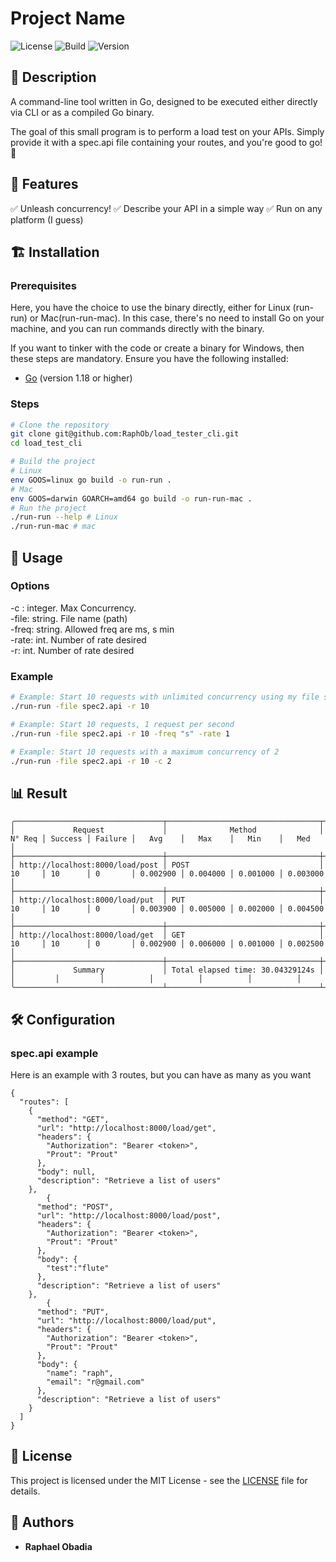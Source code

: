 # Project Name

![License](https://img.shields.io/badge/license-MIT-blue.svg)
![Build](https://img.shields.io/badge/build-passing-brightgreen)
![Version](https://img.shields.io/badge/version-1.0.0-orange)

## 📌 Description

A command-line tool written in Go, designed to be executed either directly via CLI or as a compiled Go binary.

The goal of this small program is to perform a load test on your APIs. Simply provide it with a spec.api file containing your routes, and you're good to go! 🚀

## 🚀 Features

✅ Unleash concurrency!
✅ Describe your API in a simple way
✅ Run on any platform (I guess)

## 🏗️ Installation

### Prerequisites
Here, you have the choice to use the binary directly, either for Linux (run-run) or Mac(run-run-mac). In this case, there's no need to install Go on your machine, and you can run commands directly with the binary.

If you want to tinker with the code or create a binary for Windows, then these steps are mandatory.
Ensure you have the following installed:

- [Go](https://golang.org/doc/install) (version 1.18 or higher)

### Steps

```sh
# Clone the repository
git clone git@github.com:RaphOb/load_tester_cli.git
cd load_test_cli

# Build the project
# Linux
env GOOS=linux go build -o run-run .
# Mac
env GOOS=darwin GOARCH=amd64 go build -o run-run-mac .
# Run the project
./run-run --help # Linux
./run-run-mac # mac
```

## 📖 Usage
### Options
-c : integer. Max Concurrency.  
-file: string. File name (path)  
-freq: string. Allowed freq are ms, s min  
-rate: int. Number of rate desired  
-r: int. Number of rate desired  
### Example
```sh
# Example: Start 10 requests with unlimited concurrency using my file spec2.api
./run-run -file spec2.api -r 10

# Example: Start 10 requests, 1 request per second
./run-run -file spec2.api -r 10 -freq "s" -rate 1

# Example: Start 10 requests with a maximum concurrency of 2
./run-run -file spec2.api -r 10 -c 2
```
## 📊 Result
```
╭─────────────────────────────────┬──────────────────────────────────┬────────┬─────────┬─────────┬──────────┬──────────┬──────────┬──────────╮
│             Request             │              Method              │ N° Req │ Success │ Failure │   Avg    │   Max    │   Min    │   Med    │
├─────────────────────────────────┼──────────────────────────────────┼────────┼─────────┼─────────┼──────────┼──────────┼──────────┼──────────┤
│ http://localhost:8000/load/post │ POST                             │ 10     │ 10      │ 0       │ 0.002900 │ 0.004000 │ 0.001000 │ 0.003000 │
├─────────────────────────────────┼──────────────────────────────────┼────────┼─────────┼─────────┼──────────┼──────────┼──────────┼──────────┤
│ http://localhost:8000/load/put  │ PUT                              │ 10     │ 10      │ 0       │ 0.003900 │ 0.005000 │ 0.002000 │ 0.004500 │
├─────────────────────────────────┼──────────────────────────────────┼────────┼─────────┼─────────┼──────────┼──────────┼──────────┼──────────┤
│ http://localhost:8000/load/get  │ GET                              │ 10     │ 10      │ 0       │ 0.002900 │ 0.006000 │ 0.001000 │ 0.002500 │
├─────────────────────────────────┼──────────────────────────────────┼────────┼─────────┼─────────┼──────────┼──────────┼──────────┼──────────┤
│             Summary             │ Total elapsed time: 30.04329124s │        │         │         │          │          │          │          │
╰─────────────────────────────────┴──────────────────────────────────┴────────┴─────────┴─────────┴──────────┴──────────┴──────────┴──────────╯
```


## 🛠️ Configuration
###  spec.api example

Here is an example with 3 routes, but you can have as many as you want
```
{
  "routes": [
    {
      "method": "GET",
      "url": "http://localhost:8000/load/get",
      "headers": {
        "Authorization": "Bearer <token>",
        "Prout": "Prout"
      },
      "body": null,
      "description": "Retrieve a list of users"
    },
        {
      "method": "POST",
      "url": "http://localhost:8000/load/post",
      "headers": {
        "Authorization": "Bearer <token>",
        "Prout": "Prout"
      },
      "body": {
        "test":"flute"
      },
      "description": "Retrieve a list of users"
    },
        {
      "method": "PUT",
      "url": "http://localhost:8000/load/put",
      "headers": {
        "Authorization": "Bearer <token>",
        "Prout": "Prout"
      },
      "body": {
        "name": "raph",
        "email": "r@gmail.com"
      },
      "description": "Retrieve a list of users"
    }
  ]
}
```

## 📜 License

This project is licensed under the MIT License - see the [LICENSE](LICENSE) file for details.


## 👤 Authors

- **Raphael Obadia** 